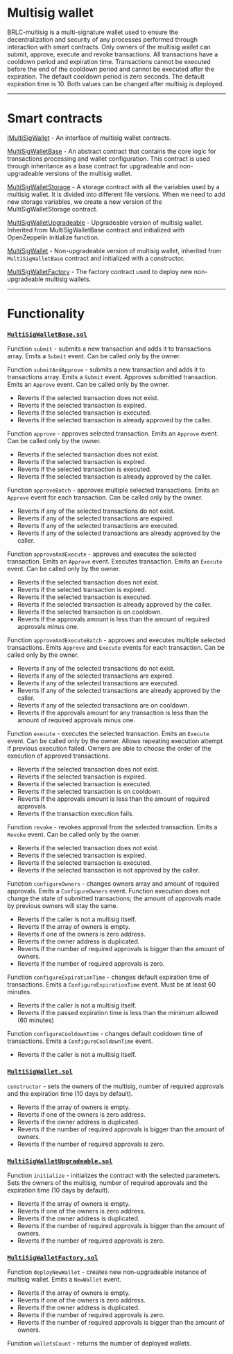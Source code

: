 # Multisig wallet

BRLC-multisig is a multi-signature wallet used to ensure the decentralization and security of any processes performed through interaction with smart contracts. Only owners of the multisig wallet can submit, approve, execute and revoke transactions. All transactions have a cooldown period and expiration time. Transactions cannot be executed before the end of the cooldown period and cannot be executed after the expiration. The default cooldown period is zero seconds. The default expiration time is 10. Both values can be changed after multisig is deployed.

<hr>

# Smart contracts

[IMultiSigWallet](../contracts/base/IMultiSigWallet.sol) - An interface of multisig wallet contracts.

[MultiSigWalletBase](../contracts/base/MultiSigWalletBase.sol) - An abstract contract that contains the core logic for transactions processing and wallet configuration. This contract is used through inheritance as a base contract for upgradeable and non-upgradeable versions of the multisig wallet.

[MultiSigWalletStorage](../contracts/base/MultiSigWalletStorage.sol) - A storage contract with all the variables used by a multisig wallet. It is divided into different file versions. When we need to add new storage variables, we create a new version of the MultiSigWalletStorage contract.

[MultiSigWalletUpgradeable](../contracts/MultiSigWalletUpgradeable.sol) - Upgradeable version of multisig wallet. Inherited from MultiSigWalletBase contract and initialized with OpenZeppelin initialize function.

[MultiSigWallet](../contracts/MultiSigWallet.sol) - Non-upgradeable version of multisig wallet, inherited from `MultiSigWalletBase` contract and initialized with a constructor.

[MultiSigWalletFactory](../contracts/MultiSigWalletFactory.sol) - The factory contract used to deploy new non-upgradeable multisig wallets.

<hr>

# Functionality

### [`MultiSigWalletBase.sol`](../contracts/base/MultiSigWalletBase.sol)

Function `submit` - submits a new transaction and adds it to transactions array. Emits a `Submit` event. Can be called only by the owner.

Function `submitAndApprove` - submits a new transaction and adds it to transactions array. Emits a `Submit` event. Approves submitted transaction. Emits an `Approve` event. Can be called only by the owner.

<ul>
    <li>Reverts if the selected transaction does not exist.</li>
    <li>Reverts if the selected transaction is expired.</li>
    <li>Reverts if the selected transaction is executed.</li>
    <li>Reverts if the selected transaction is already approved by the caller.</li>
</ul>

Function `approve` - approves selected transaction. Emits an `Approve` event. Can be called only by the owner.

<ul>
    <li>Reverts if the selected transaction does not exist.</li>
    <li>Reverts if the selected transaction is expired.</li>
    <li>Reverts if the selected transaction is executed.</li>
    <li>Reverts if the selected transaction is already approved by the caller.</li>
</ul>

Function `approveBatch` - approves multiple selected transactions. Emits an `Approve` event for each transaction. Can be called only by the owner.

<ul>
    <li>Reverts if any of the selected transactions do not exist.</li>
    <li>Reverts if any of the selected transactions are expired.</li>
    <li>Reverts if any of the selected transactions are executed.</li>
    <li>Reverts if any of the selected transactions are already approved by the caller.</li>
</ul>

Function `approveAndExecute` - approves and executes the selected transaction. Emits an `Approve` event. Executes transaction. Emits an `Execute` event. Can be called only by the owner.

<ul>
    <li>Reverts if the selected transaction does not exist.</li>
    <li>Reverts if the selected transaction is expired.</li>
    <li>Reverts if the selected transaction is executed.</li>
    <li>Reverts if the selected transaction is already approved by the caller.</li>
    <li>Reverts if the selected transaction is on cooldown.</li>
    <li>Reverts if the approvals amount is less than the amount of required approvals minus one.</li>
</ul>

Function `approveAndExecuteBatch` - approves and executes multiple selected transactions. Emits `Approve` and `Execute` events for each transaction. Can be called only by the owner.

<ul>
    <li>Reverts if any of the selected transactions do not exist.</li>
    <li>Reverts if any of the selected transactions are expired.</li>
    <li>Reverts if any of the selected transactions are executed.</li>
    <li>Reverts if any of the selected transactions are already approved by the caller.</li>
    <li>Reverts if any of the selected transactions are on cooldown.</li>
    <li>Reverts if the approvals amount for any transaction is less than the amount of required approvals minus one.</li>
</ul>

Function `execute` - executes the selected transaction. Emits an `Execute` event. Can be called only by the owner. Allows repeating execution attempt if previous execution failed. Owners are able to choose the order of the execution of approved transactions.

<ul>
    <li>Reverts if the selected transaction does not exist.</li>
    <li>Reverts if the selected transaction is expired.</li>
    <li>Reverts if the selected transaction is executed.</li>
    <li>Reverts if the selected transaction is on cooldown.</li>
    <li>Reverts if the approvals amount is less than the amount of required approvals.</li>
    <li>Reverts if the transaction execution fails.</li>
</ul>

Function `revoke` - revokes approval from the selected transaction. Emits a `Revoke` event. Can be called only by the owner.

<ul>
    <li>Reverts if the selected transaction does not exist.</li>
    <li>Reverts if the selected transaction is expired.</li>
    <li>Reverts if the selected transaction is executed.</li>
    <li>Reverts if the selected transaction is not approved by the caller.</li>
</ul>

Function `configureOwners` - changes owners array and amount of required approvals. Emits a `ConfigureOwners` event. Function execution does not change the state of submitted transactions; the amount of approvals made by previous owners will stay the same.

<ul>
    <li>Reverts if the caller is not a multisig itself.</li>
    <li>Reverts if the array of owners is empty.</li>
    <li>Reverts if one of the owners is zero address.</li>
    <li>Reverts if the owner address is duplicated.</li>
    <li>Reverts if the number of required approvals is bigger than the amount of owners.</li>
    <li>Reverts if the number of required approvals is zero.</li>
</ul>

Function `configureExpirationTime` - changes default expiration time of transactions. Emits a `ConfigureExpirationTime` event. Must be at least 60 minutes.

<ul>
    <li>Reverts if the caller is not a multisig itself.</li>
    <li>Reverts if the passed expiration time is less than the minimum allowed (60 minutes)</li>
</ul>

Function `configureCooldownTime` - changes default cooldown time of transactions. Emits a `ConfigureCooldownTime` event.

<ul>
    <li>Reverts if the caller is not a multisig itself.</li>
</ul>

### [`MultiSigWallet.sol`](../contracts/MultiSigWallet.sol)

`constructor` - sets the owners of the multisig, number of required approvals and the expiration time (10 days by default).

<ul>
    <li>Reverts if the array of owners is empty.</li>
    <li>Reverts if one of the owners is zero address.</li>
    <li>Reverts if the owner address is duplicated.</li>
    <li>Reverts if the number of required approvals is bigger than the amount of owners.</li>
    <li>Reverts if the number of required approvals is zero.</li>
</ul>

### [`MultiSigWalletUpgradeable.sol`](../contracts/MultiSigWalletUpgradeable.sol)

Function `initialize` - initializes the contract with the selected parameters. Sets the owners of the multisig, number of required approvals and the expiration time (10 days by default).

<ul>
    <li>Reverts if the array of owners is empty.</li>
    <li>Reverts if one of the owners is zero address.</li>
    <li>Reverts if the owner address is duplicated.</li>
    <li>Reverts if the number of required approvals is bigger than the amount of owners.</li>
    <li>Reverts if the number of required approvals is zero.</li>
</ul>

### [`MultiSigWalletFactory.sol`](../contracts/MultiSigWalletFactory.sol)

Function `deployNewWallet` - creates new non-upgradeable instance of multisig wallet. Emits a `NewWallet` event.

<ul>
    <li>Reverts if the array of owners is empty.</li>
    <li>Reverts if one of the owners is zero address.</li>
    <li>Reverts if the owner address is duplicated.</li>
    <li>Reverts if the number of required approvals is zero.</li>
    <li>Reverts if the number of required approvals is bigger than the amount of owners.</li>
</ul>

Function `walletsCount` - returns the number of deployed wallets.
